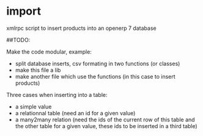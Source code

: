 import
======

xmlrpc script to insert products into an openerp 7 database

##TODO:

Make the code modular, example:
* split database inserts, csv formating in two functions (or classes)
* make this file a lib
* make another file which use the functions (in this case to insert products)

Three cases when inserting into a table:
* a simple value
* a relationnal table (need an id for a given value)
* a many2many relation (need the ids of the current row of this table and the other table for a given value, these ids to be inserted in a third table)